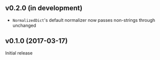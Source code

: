 v0.2.0 (in development)
-----------------------
- `NormalizedDict`'s default normalizer now passes non-strings through
  unchanged

v0.1.0 (2017-03-17)
-------------------
Initial release
